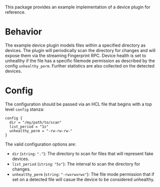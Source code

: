 This package provides an example implementation of a device plugin for
reference.

# Behavior

The example device plugin models files within a specified directory as devices. The plugin will periodically scan the directory for changes and will expose them via the streaming Fingerprint RPC. Device health is set to unhealthy if the file has a specific filemode permission as described by the config `unhealthy_perm`. Further statistics are also collected on the detected devices.

# Config

The configuration should be passed via an HCL file that begins with a top level `config` stanza:

```
config {
  dir = "/my/path/to/scan"
  list_period = "1s"
  unhealthy_perm = "-rw-rw-rw-"
}
```

The valid configuration options are:

- `dir` (`string`: `"."`): The directory to scan for files that will represent fake devices.
- `list_period` (`string`: `"5s"`): The interval to scan the directory for changes.
- `unhealthy_perm` (`string`: `"-rwxrwxrwx"`): The file mode permission that if set on a detected file will casue the device to be considered unhealthy.
